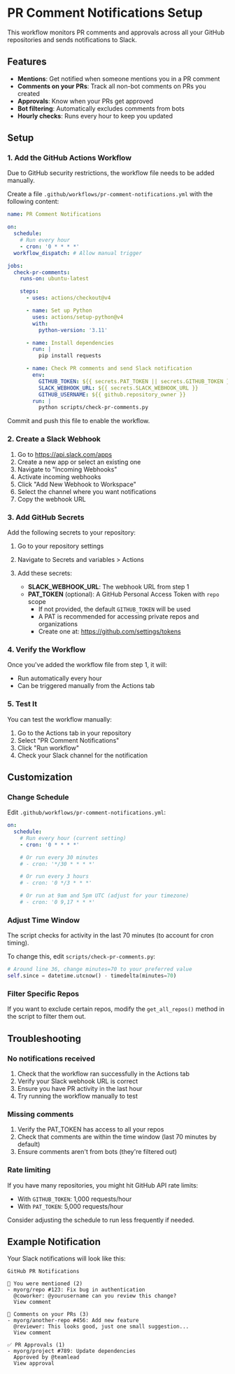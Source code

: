 # PR Comment Notifications Setup

This workflow monitors PR comments and approvals across all your GitHub repositories and sends notifications to Slack.

## Features

- **Mentions**: Get notified when someone mentions you in a PR comment
- **Comments on your PRs**: Track all non-bot comments on PRs you created
- **Approvals**: Know when your PRs get approved
- **Bot filtering**: Automatically excludes comments from bots
- **Hourly checks**: Runs every hour to keep you updated

## Setup

### 1. Add the GitHub Actions Workflow

Due to GitHub security restrictions, the workflow file needs to be added manually.

Create a file `.github/workflows/pr-comment-notifications.yml` with the following content:

```yaml
name: PR Comment Notifications

on:
  schedule:
    # Run every hour
    - cron: '0 * * * *'
  workflow_dispatch: # Allow manual trigger

jobs:
  check-pr-comments:
    runs-on: ubuntu-latest

    steps:
      - uses: actions/checkout@v4

      - name: Set up Python
        uses: actions/setup-python@v4
        with:
          python-version: '3.11'

      - name: Install dependencies
        run: |
          pip install requests

      - name: Check PR comments and send Slack notification
        env:
          GITHUB_TOKEN: ${{ secrets.PAT_TOKEN || secrets.GITHUB_TOKEN }}
          SLACK_WEBHOOK_URL: ${{ secrets.SLACK_WEBHOOK_URL }}
          GITHUB_USERNAME: ${{ github.repository_owner }}
        run: |
          python scripts/check-pr-comments.py
```

Commit and push this file to enable the workflow.

### 2. Create a Slack Webhook

1. Go to https://api.slack.com/apps
2. Create a new app or select an existing one
3. Navigate to "Incoming Webhooks"
4. Activate incoming webhooks
5. Click "Add New Webhook to Workspace"
6. Select the channel where you want notifications
7. Copy the webhook URL

### 3. Add GitHub Secrets

Add the following secrets to your repository:

1. Go to your repository settings
2. Navigate to Secrets and variables > Actions
3. Add these secrets:

   - **SLACK_WEBHOOK_URL**: The webhook URL from step 1
   - **PAT_TOKEN** (optional): A GitHub Personal Access Token with `repo` scope
     - If not provided, the default `GITHUB_TOKEN` will be used
     - A PAT is recommended for accessing private repos and organizations
     - Create one at: https://github.com/settings/tokens

### 4. Verify the Workflow

Once you've added the workflow file from step 1, it will:
- Run automatically every hour
- Can be triggered manually from the Actions tab

### 5. Test It

You can test the workflow manually:

1. Go to the Actions tab in your repository
2. Select "PR Comment Notifications"
3. Click "Run workflow"
4. Check your Slack channel for the notification

## Customization

### Change Schedule

Edit `.github/workflows/pr-comment-notifications.yml`:

```yaml
on:
  schedule:
    # Run every hour (current setting)
    - cron: '0 * * * *'

    # Or run every 30 minutes
    # - cron: '*/30 * * * *'

    # Or run every 3 hours
    # - cron: '0 */3 * * *'

    # Or run at 9am and 5pm UTC (adjust for your timezone)
    # - cron: '0 9,17 * * *'
```

### Adjust Time Window

The script checks for activity in the last 70 minutes (to account for cron timing).

To change this, edit `scripts/check-pr-comments.py`:

```python
# Around line 36, change minutes=70 to your preferred value
self.since = datetime.utcnow() - timedelta(minutes=70)
```

### Filter Specific Repos

If you want to exclude certain repos, modify the `get_all_repos()` method in the script to filter them out.

## Troubleshooting

### No notifications received

1. Check that the workflow ran successfully in the Actions tab
2. Verify your Slack webhook URL is correct
3. Ensure you have PR activity in the last hour
4. Try running the workflow manually to test

### Missing comments

1. Verify the PAT_TOKEN has access to all your repos
2. Check that comments are within the time window (last 70 minutes by default)
3. Ensure comments aren't from bots (they're filtered out)

### Rate limiting

If you have many repositories, you might hit GitHub API rate limits:
- With `GITHUB_TOKEN`: 1,000 requests/hour
- With `PAT_TOKEN`: 5,000 requests/hour

Consider adjusting the schedule to run less frequently if needed.

## Example Notification

Your Slack notifications will look like this:

```
GitHub PR Notifications

🔔 You were mentioned (2)
- myorg/repo #123: Fix bug in authentication
  @coworker: @yourusername can you review this change?
  View comment

💬 Comments on your PRs (3)
- myorg/another-repo #456: Add new feature
  @reviewer: This looks good, just one small suggestion...
  View comment

✅ PR Approvals (1)
- myorg/project #789: Update dependencies
  Approved by @teamlead
  View approval
```
